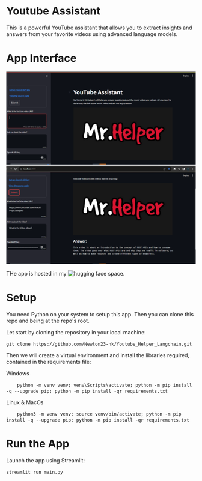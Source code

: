 # Youtube Assistant
This is a powerful YouTube assistant that allows you to extract insights and answers from your favorite videos using advanced language models.

# App Interface
![Interface](Images/Interface.png)
![Interface](Images/Output.png)

THe app is hosted in my ![hugging face space.](https://huggingface.co/spaces/NewtonKimathi/Youtube_Assistant/tree/main)


# Setup
You need Python on your system to setup this app. Then you can clone this repo and being at the repo's root.

Let start by cloning the repository in your local machine:

``````
git clone https://github.com/Newton23-nk/Youtube_Helper_Langchain.git
``````
Then we will create a virtual environment and install the libraries required, contained in the requirements file:

Windows
``````
    python -m venv venv; venv\Scripts\activate; python -m pip install -q --upgrade pip; python -m pip install -qr requirements.txt 
``````

Linux & MacOs
``````
    python3 -m venv venv; source venv/bin/activate; python -m pip install -q --upgrade pip; python -m pip install -qr requirements.txt
``````  

# Run the App
Launch the app using Streamlit:
``````
streamlit run main.py
``````